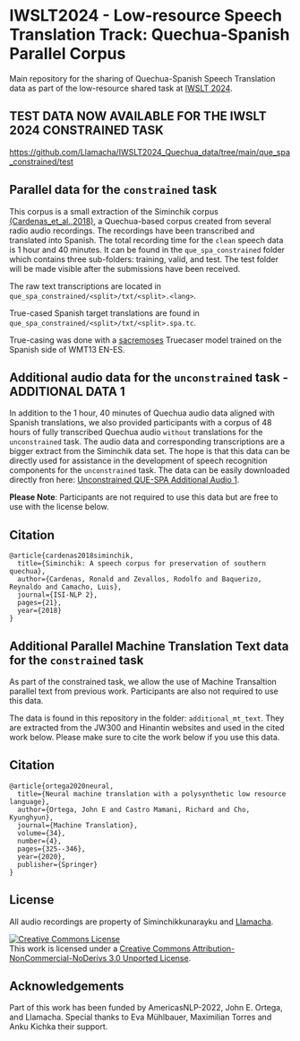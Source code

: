 # IWSLT2024 - Low-resource Speech Translation Track: Quechua-Spanish Parallel Corpus

Main repository for the sharing of Quechua-Spanish Speech Translation data as part of the low-resource shared task at [IWSLT 2024](https://iwslt.org/2024/low-resource).

## TEST DATA NOW AVAILABLE FOR THE IWSLT 2024 CONSTRAINED TASK 

https://github.com/Llamacha/IWSLT2024_Quechua_data/tree/main/que_spa_constrained/test

## Parallel data for the `constrained` task

This corpus is a small extraction of the Siminchik corpus [(Cardenas_et_al.,2018)](http://lrec-conf.org/workshops/lrec2018/W14/pdf/book_of_proceedings.pdf#page=28), a Quechua-based corpus created from several radio audio recordings. The recordings have been transcribed and translated into Spanish. The total recording time for the `clean` speech data is 1 hour and 40 minutes. It can be found in the `que_spa_constrained` folder which contains three sub-folders: training, valid, and test. The test folder will be made visible after the submissions have been received.

The raw text transcriptions are located in `que_spa_constrained/<split>/txt/<split>.<lang>`.

True-cased Spanish target translations are found in `que_spa_constrained/<split>/txt/<split>.spa.tc`.

True-casing was done with a [sacremoses](https://github.com/alvations/sacremoses) Truecaser model trained on the Spanish side of WMT13 EN-ES.



## Additional audio data for the `unconstrained` task - ADDITIONAL DATA 1

In addition to the 1 hour, 40 minutes of Quechua audio data aligned with Spanish translations, we also provided
participants with a corpus of 48 hours of fully transcribed Quechua audio `without` translations for the `unconstrained`
task. The audio data and corresponding transcriptions are a bigger extract from the Siminchik data set. The hope is that
this data can be directly used for assistance in the development of speech recognition components for the `unconstrained`
task.  The data can be easily downloaded directly fron here:  [Unconstrained QUE-SPA Additional Audio 1](https://drive.google.com/file/d/1ZwBE5LlwCHJaxkAw2IM97hkh-NFO-k0C/view?usp=sharing).

**Please Note**: Participants are not required to use this data but are free to use with the license below.

<!--  
## Additional audio data `with translations` for the `unconstrained` task - ADDITIONAL DATA 2

Participants are not required to use any of this data.

This secondary data set is currently in incubation stage and after further testing will be used in next year's challenge. We offer this secondary audio date `with translations` as additional data for the `unconstrained` task. We are highly interested in feedback about this data, please contact John E. Ortega (j.ortega [email symbol] northeastern.edu) and Rodolfo Zevallos (rodolfojoel.zevallos [email symbol] upf.edu) if you plan on using this data. 

This secondary corpus contains the Spanish translations of the Huqariq corpus [(Zevallos et al.,2022)](https://arxiv.org/abs/2207.05498). It is comprised of about 3 hours of Quechua audio with their transcriptions and translations into Spanish. The data can be easily downloaded directly from here: [Unconstrained QUE-SPA Additonal Audio 2](https://github.com/Llamacha/quechua_spanish_speech_translation_corpus).

**Please Note**: Participants are not required to use this data but are free to use with the license below.

-->

## Citation 

```
@article{cardenas2018siminchik,
  title={Siminchik: A speech corpus for preservation of southern quechua},
  author={Cardenas, Ronald and Zevallos, Rodolfo and Baquerizo, Reynaldo and Camacho, Luis},
  journal={ISI-NLP 2},
  pages={21},
  year={2018}
}
```


## Additional Parallel Machine Translation Text data for the `constrained` task

As part of the constrained task, we allow the use of Machine Transaltion parallel text from previous work.
Participants are also not required to use this data.

The data is found in this repository in the folder: `additional_mt_text`.
They are extracted from the JW300 and Hinantin websites and used in the cited work below.
Please make sure to cite the work below if you use this data.


## Citation 

```
@article{ortega2020neural,
  title={Neural machine translation with a polysynthetic low resource language},
  author={Ortega, John E and Castro Mamani, Richard and Cho, Kyunghyun},
  journal={Machine Translation},
  volume={34},
  number={4},
  pages={325--346},
  year={2020},
  publisher={Springer}
}
```

## License
All audio recordings are property of Siminchikkunarayku and [Llamacha](https://llamacha.pe).

<a rel="license" href="http://creativecommons.org/licenses/by-nc-nd/3.0/"><img alt="Creative Commons License" style="border-width:0" src="https://i.creativecommons.org/l/by-nc-nd/3.0/88x31.png" /></a><br />This work is licensed under a <a rel="license" href="http://creativecommons.org/licenses/by-nc-nd/3.0/">Creative Commons Attribution-NonCommercial-NoDerivs 3.0 Unported License</a>.

## Acknowledgements

Part of this work has been funded by AmericasNLP-2022, John E. Ortega, and Llamacha. Special thanks to Eva Mühlbauer, Maximilian Torres and Anku Kichka their support.
